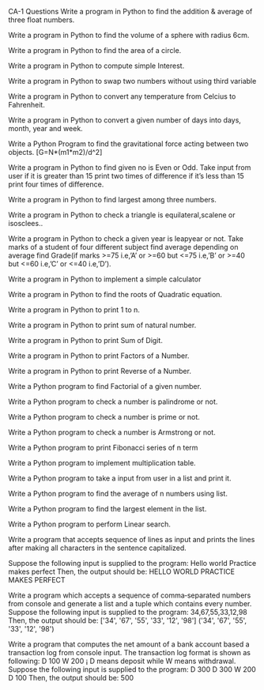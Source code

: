 CA-1 Questions 
Write a program in Python to find the addition & average of three float numbers.

Write a program in Python to find the volume of a sphere with radius  6cm.

Write a program in Python to find the area of a circle.

Write a program in Python to compute simple Interest.

Write a program in Python to swap two numbers without using third variable

Write a program in Python to convert any temperature from Celcius to Fahrenheit. 

Write a program in Python to convert a given number of days into days, month, year and week.

Write a Python Program to find the gravitational force acting between two objects.
[G=N*(m1*m2)/d^2]


Write a program in Python to find given no is Even or Odd.
Take input from user if it is greater than 15 print two times of difference if it’s less than 15 print four times of difference.

Write a program in Python to find largest among three numbers.

Write a program in Python to check a triangle is equilateral,scalene or isosclees..

Write a program in Python to check a given year is leapyear or not.
Take marks of a student of four different subject find average depending on average find Grade(if marks >=75 i.e,’A’ or >=60 but <=75 i.e,’B’ or >=40 but <=60 i.e,’C’ or <=40 i.e,’D’).

Write a program in Python to implement a simple calculator

Write a program in Python to find the roots of Quadratic equation.

Write a program in Python to print 1 to n.

Write a program in Python to print sum of natural number.

Write a program in Python to print Sum of Digit.

Write a program in Python to print Factors of a Number.

Write a program in Python to print Reverse of a Number.

Write a Python program to find Factorial of a given number.

Write a Python program to check a number is palindrome or not.

Write a Python program to check a number is prime or not.

Write a Python program to check a number is Armstrong or not.

Write a Python program to print Fibonacci series of n term

Write a Python program to implement multiplication table.

Write a Python program to take a input from user in a list and print it.

Write a Python program to find the average of n numbers using list.

Write a Python program to find the largest element in the list.

Write a Python program to perform Linear search.

Write a program that accepts sequence of lines as input and prints the lines after making all characters in the sentence capitalized.

Suppose the following input is supplied to the program:
Hello world
Practice makes perfect
Then, the output should be:
HELLO WORLD
PRACTICE MAKES PERFECT

Write a program which accepts a sequence of comma‐separated numbers from console and generate a list and a tuple which contains every number.
Suppose the following input is supplied to the program:
34,67,55,33,12,98
Then, the output should be:
['34', '67', '55', '33', '12', '98']
('34', '67', '55', '33', '12', '98')

Write a program that computes the net amount of a bank account based a transaction log from console input. The transaction log format is shown as following:
D 100
W 200
¡
D means deposit while W means withdrawal.
Suppose the following input is supplied to the program:
D 300
D 300
W 200
D 100
Then, the output should be:
500
